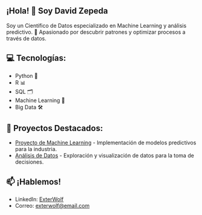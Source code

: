 <!-- Banner -->
<p align="center">
  <img src="" />
</p>

## ¡Hola! 👋 Soy David Zepeda 

Soy un Científico de Datos especializado en Machine Learning y análisis predictivo. 🚀 Apasionado por descubrir patrones y optimizar procesos a través de datos.

## 💻 Tecnologías:
- Python 🐍
- R 📊
- SQL 🗂️
- Machine Learning 🤖
- Big Data 🛠️

## 🚀 Proyectos Destacados:
- [Proyecto de Machine Learning](https://github.com/ExterWolf/proyecto-ml) - Implementación de modelos predictivos para la industria.
- [Análisis de Datos](https://github.com/ExterWolf/analisis-datos) - Exploración y visualización de datos para la toma de decisiones.

## 📫 ¡Hablemos!
- LinkedIn: [ExterWolf](https://www.linkedin.com/in/exterwolf)
- Correo: exterwolf@email.com


